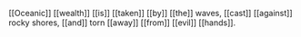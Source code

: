 [[Oceanic]] [[wealth]] [[is]] [[taken]] [[by]] [[the]] waves, [[cast]] [[against]] rocky shores, [[and]] torn [[away]] [[from]] [[evil]] [[hands]].